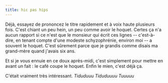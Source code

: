 ```yaml
---
title: hic pas hips
---
```


Déjà, essayez de prononcez le titre rapidement et à voix haute plusieurs fois.
C'est chiant un peu hein, un peu comme avoir le hoquet. Certes ça n'a aucun
rapport si ce n'est que le monsieur qui écrit ces lignes -- c'est-à-dire, en
tenant compte d'une modeste schyzophrénie, environ moi -- a souvent le hoquet.
C'est sûrement parce que je grandis comme disais ma grand-mère quand j'avais
six ans.

Et si je vous ennuie en ce doux après-midi, c'est simplement pour mettre en
avant un fait : le café coupe le hoquet. Enfin le mien, c'est déjà ça.

C'était vraiment très intéressant. *Tiduduuu Tiduduuuu Tuuuuu*

